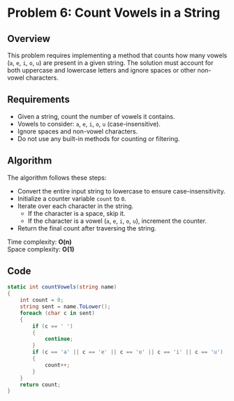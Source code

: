 # Problem 6: Count Vowels in a String

## Overview
This problem requires implementing a method that counts how many vowels (`a`, `e`, `i`, `o`, `u`) are present in a given string. The solution must account for both uppercase and lowercase letters and ignore spaces or other non-vowel characters.

## Requirements
- Given a string, count the number of vowels it contains.
- Vowels to consider: `a`, `e`, `i`, `o`, `u` (case-insensitive).
- Ignore spaces and non-vowel characters.
- Do not use any built-in methods for counting or filtering.

## Algorithm
The algorithm follows these steps:

- Convert the entire input string to lowercase to ensure case-insensitivity.
- Initialize a counter variable `count` to `0`.
- Iterate over each character in the string.
  - If the character is a space, skip it.
  - If the character is a vowel (`a`, `e`, `i`, `o`, `u`), increment the counter.
- Return the final count after traversing the string.

Time complexity: **O(n)**  
Space complexity: **O(1)**

## Code
```csharp
static int countVowels(string name)
{
    int count = 0;
    string sent = name.ToLower();
    foreach (char c in sent)
    {
        if (c == ' ')
        {
            continue;
        }
        if (c == 'a' || c == 'e' || c == 'o' || c == 'i' || c == 'u')
        {
            count++;
        }
    }
    return count;
}
